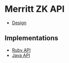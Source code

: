 # Merritt ZK API

- [Design](README.md)

## Implementations
- [Ruby API](ruby-api.md)
- [Java API](java-api.md)
